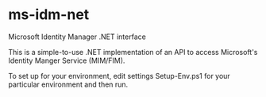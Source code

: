 # ms-idm-net
Microsoft Identity Manager .NET interface

This is a simple-to-use .NET implementation of an API to access Microsoft's Identity Manger Service (MIM/FIM).



To set up for your environment, edit settings Setup-Env.ps1 for your particular environment and then run.
